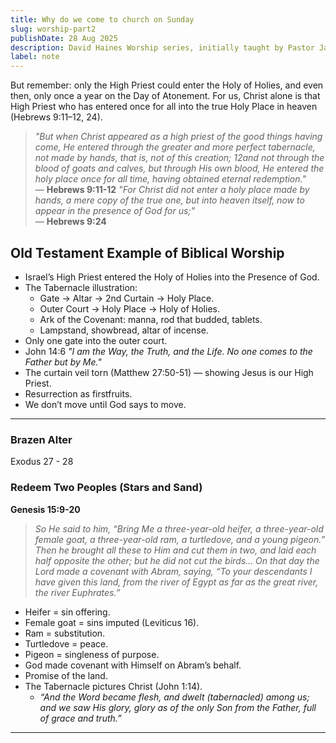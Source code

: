 ```yaml
---
title: Why do we come to church on Sunday
slug: worship-part2
publishDate: 28 Aug 2025
description: David Haines Worship series, initially taught by Pastor Jack Hurley on the tabernacle.
label: note
---
```



But remember: only the High Priest could enter the Holy of Holies, and even then, only once a year on the Day of Atonement. For us, Christ alone is that High Priest who has entered once for all into the true Holy Place in heaven (Hebrews 9:11–12, 24).

> *"But when Christ appeared as a high priest of the good things having come, He entered through the greater and more perfect tabernacle, not made by hands, that is, not of this creation; 12and not through the blood of goats and calves, but through His own blood, He entered the holy place once for all time, having obtained eternal redemption."*  
> — **Hebrews 9:11-12**
> *"For Christ did not enter a holy place made by hands, a mere copy of the true one, but into heaven itself, now to appear in the presence of God for us;"*  
> — **Hebrews 9:24**

## Old Testament Example of Biblical Worship

- Israel’s High Priest entered the Holy of Holies into the Presence of God.  
- The Tabernacle illustration:  
  - Gate → Altar → 2nd Curtain → Holy Place.  
  - Outer Court → Holy Place → Holy of Holies.  
  - Ark of the Covenant: manna, rod that budded, tablets.  
  - Lampstand, showbread, altar of incense.  
- Only one gate into the outer court.  
- John 14:6 *"I am the Way, the Truth, and the Life. No one comes to the Father but by Me."*  
- The curtain veil torn (Matthew 27:50-51) — showing Jesus is our High Priest.  
- Resurrection as firstfruits.  
- We don’t move until God says to move.  

---

### Brazen Alter

Exodus 27 - 28

### Redeem Two Peoples (Stars and Sand)

**Genesis 15:9-20**  
> *So He said to him, “Bring Me a three-year-old heifer, a three-year-old female goat, a three-year-old ram, a turtledove, and a young pigeon.” Then he brought all these to Him and cut them in two, and laid each half opposite the other; but he did not cut the birds... On that day the Lord made a covenant with Abram, saying, “To your descendants I have given this land, from the river of Egypt as far as the great river, the river Euphrates.”*  

- Heifer = sin offering.  
- Female goat = sins imputed (Leviticus 16).  
- Ram = substitution.  
- Turtledove = peace.  
- Pigeon = singleness of purpose.  
- God made covenant with Himself on Abram’s behalf.  
- Promise of the land.  
- The Tabernacle pictures Christ (John 1:14).  
  - *“And the Word became flesh, and dwelt (tabernacled) among us; and we saw His glory, glory as of the only Son from the Father, full of grace and truth.”*  

---
